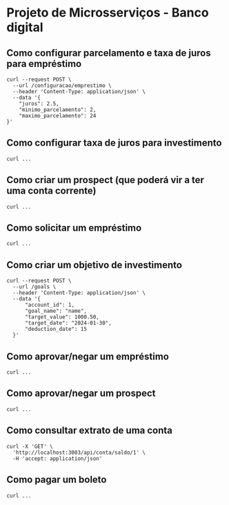 # Projeto de Microsserviços - Banco digital

## Como configurar parcelamento e taxa de juros para empréstimo

```
curl --request POST \
  --url /configuracao/emprestimo \
  --header 'Content-Type: application/json' \
  --data '{
	"juros": 2.5,
	"minimo_parcelamento": 2,
	"maximo_parcelamento": 24
}'
```

## Como configurar taxa de juros para investimento

```
curl ...
```

## Como criar um prospect (que poderá vir a ter uma conta corrente)

```
curl ...
```

## Como solicitar um empréstimo

```
curl ...
```

## Como criar um objetivo de investimento

```
curl --request POST \
  --url /goals \
  --header 'Content-Type: application/json' \
  --data '{
      "account_id": 1,
      "goal_name": "name",
      "target_value": 1000.50,
      "target_date": "2024-01-30",
      "deduction_date": 15 
  }'
```

## Como aprovar/negar um empréstimo

```
curl ...
```

## Como aprovar/negar um prospect

```
curl ...
```

## Como consultar extrato de uma conta

```
curl -X 'GET' \
  'http://localhost:3003/api/conta/saldo/1' \
  -H 'accept: application/json'
```

## Como pagar um boleto

```
curl ...
```
